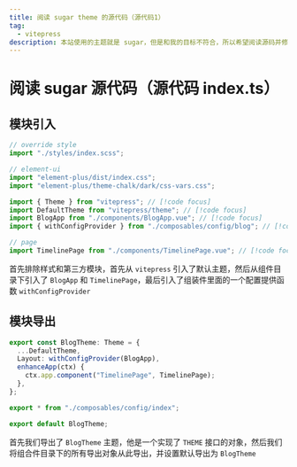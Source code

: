 ```yaml
---
title: 阅读 sugar theme 的源代码（源代码1）
tag:
  - vitepress
description: 本站使用的主题就是 sugar，但是和我的目标不符合，所以希望阅读源码并修改，此处为第一步：阅读源码
---
```


# 阅读 sugar 源代码（源代码 index.ts）

## 模块引入

```typescript
// override style
import "./styles/index.scss";

// element-ui
import "element-plus/dist/index.css";
import "element-plus/theme-chalk/dark/css-vars.css";

import { Theme } from "vitepress"; // [!code focus]
import DefaultTheme from "vitepress/theme"; // [!code focus]
import BlogApp from "./components/BlogApp.vue"; // [!code focus]
import { withConfigProvider } from "./composables/config/blog"; // [!code focus]

// page
import TimelinePage from "./components/TimelinePage.vue"; // [!code focus]
```

首先排除样式和第三方模块，首先从 `vitepress` 引入了默认主题，然后从组件目录下引入了 `BlogApp` 和 `TimelinePage`，最后引入了组装件里面的一个配置提供函数 `withConfigProvider`

## 模块导出

```typescript
export const BlogTheme: Theme = {
  ...DefaultTheme,
  Layout: withConfigProvider(BlogApp),
  enhanceApp(ctx) {
    ctx.app.component("TimelinePage", TimelinePage);
  },
};

export * from "./composables/config/index";

export default BlogTheme;
```

首先我们导出了 `BlogTheme` 主题，他是一个实现了 `THEME` 接口的对象，然后我们将组合件目录下的所有导出对象从此导出，并设置默认导出为 `BlogTheme`
